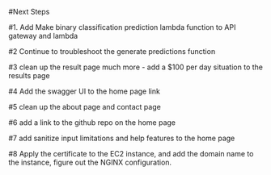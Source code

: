 #Next Steps

#1. Add Make binary classification prediction lambda function to API gateway and lambda

#2 Continue to troubleshoot the generate predictions function

#3 clean up the result page much more - add a $100 per day situation to the results page

#4 Add the swagger UI to the home page link

#5 clean up the about page and contact page

#6 add a link to the github repo on the home page

#7 add sanitize input limitations and help features to the home page

#8 Apply the certificate to the EC2 instance, and add the domain name to the instance, figure out the NGINX configuration.